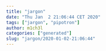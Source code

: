 ```yaml
---
title: "jargon"
date: "Thu Jan  2 21:06:44 CET 2020"
tags: ["jargon", "pipotron"]
author: m1ch3l
categories: ["generated"]
slug: "jargon/2020-01-02-21:06:44"
---
```




